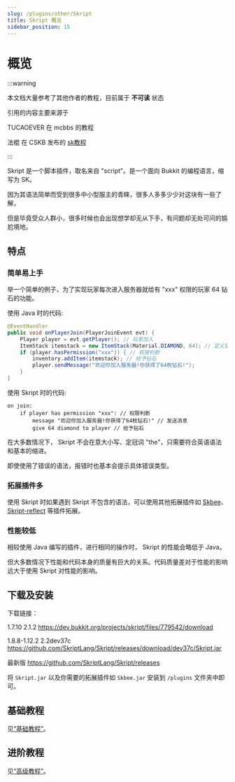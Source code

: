```yaml
---
slug: /plugins/other/Skript
title: Skript 概览
sidebar_position: 15
---
```


# 概览

:::warning

本文档大量参考了其他作者的教程，目前属于 **不可读** 状态

引用的内容主要来源于

TUCAOEVER 在 mcbbs 的教程

法棍 在 CSKB 发布的 [sk教程](https://kb.corona.studio/zhCN/skript/startup.html)

:::

Skript 是一个脚本插件，取名来自 "script"。是一个面向 Bukkit 的编程语言，缩写为 SK。

因为其语法简单而受到很多中小型服主的青睐，很多人多多少少对这块有一些了解，

但是毕竟受众人群小，很多时候也会出现想学却无从下手，有问题却无处可问的尴尬境地。

## 特点

### 简单易上手

举一个简单的例子，为了实现玩家每次进入服务器就给有 "xxx" 权限的玩家 64 钻石的功能。

使用 Java 时的代码:
```java
@EventHandler
public void onPlayerJoin(PlayerJoinEvent evt) {
    Player player = evt.getPlayer(); // 玩家加入
    ItemStack itemstack = new ItemStack(Material.DIAMOND, 64); // 定义钻石
    if (player.hasPermission("xxx")) { // 权限判断
        inventory.addItem(itemstack); // 给予钻石
        player.sendMessage("欢迎你加入服务器!你获得了64枚钻石!");
    }
}
```

使用 Skript 时的代码:

```
on join:
    if player has permission "xxx": // 权限判断
        message "欢迎你加入服务器!你获得了64枚钻石!" // 发送消息
        give 64 diamond to player // 给予钻石
```

在大多数情况下， Skript 不会在意大小写、定冠词 "the"，只需要符合英语语法和基本的缩进。

即使使用了错误的语法，报错时也基本会提示具体错误类型。

### 拓展插件多

使用 Skript 时如果遇到 Skript 不包含的语法，可以使用其他拓展插件如 [Skbee](https://github.com/ShaneBeee/SkBee)、[Skript-reflect](https://github.com/SkriptLang/skript-reflect) 等插件拓展。

### 性能较低

相较使用 Java 编写的插件，进行相同的操作时， Skript 的性能会略低于 Java。

但大多数情况下性能和代码本身的质量有巨大的关系。代码质量差对于性能的影响远大于使用 Skript 对性能的影响。

## 下载及安装

下载链接：

1.7.10 2.1.2 https://dev.bukkit.org/projects/skript/files/779542/download

1.8.8-1.12.2 2.2dev37c https://github.com/SkriptLang/Skript/releases/download/dev37c/Skript.jar

最新版 https://github.com/SkriptLang/Skript/releases

将 `Skript.jar` 以及你需要的拓展插件如 `Skbee.jar` 安装到 `/plugins` 文件夹中即可。

## 基础教程

见[“基础教程”](BasicTutorials.md)。

## 进阶教程

见[“高级教程”](AdvancedTutorials.md)。
